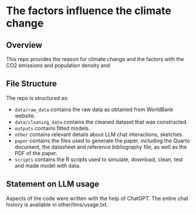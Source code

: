 # The factors influence the climate change

## Overview

This repo provides the reason for climate change and the factors with the CO2 emissions and population density and 


## File Structure

The repo is structured as:

-   `data/raw_data` contains the raw data as obtained from WorldBank website.
-   `data/cleaning_data` contains the cleaned dataset that was constructed.
-   `outputs` contains fitted models. 
-   `other` contains relevant details about LLM chat interactions, sketches.
-   `paper` contains the files used to generate the paper, including the Quarto document, the datasheet and reference bibliography file, as well as the PDF of the paper. 
-   `scripts` contains the R scripts used to simulate, download, clean, test and made model with data.


## Statement on LLM usage

Aspects of the code were written with the help of ChatGPT. The entire chat history is available in other/llms/usage.txt.
